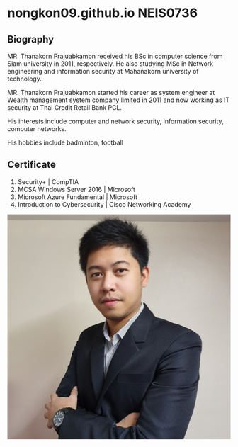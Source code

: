 # nongkon09.github.io NEIS0736
## Biography
MR. Thanakorn Prajuabkamon received his BSc in computer science from Siam university in 2011, respectively. He also studying MSc in Network engineering and information security at Mahanakorn university of technology.

MR. Thanakorn Prajuabkamon started his career as system engineer at Wealth management system company limited in 2011 and now working as IT security at Thai Credit Retail Bank PCL.

His interests include computer and network security, information security, computer networks.

His hobbies include badminton, football

## Certificate
1. Security+ | CompTIA
1. MCSA Windows Server 2016 | Microsoft
1. Microsoft Azure Fundamental | Microsoft
1. Introduction to Cybersecurity | Cisco Networking Academy
<img src="tanakon_bio.jpg">